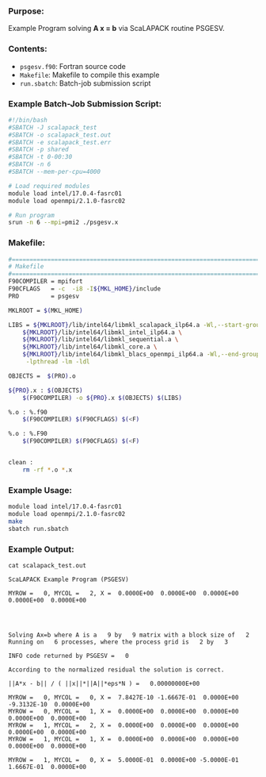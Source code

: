 ### Purpose:

Example Program solving **A x = b** via ScaLAPACK routine PSGESV.

### Contents:

* <code>psgesv.f90</code>: Fortran source code
* <code>Makefile</code>: Makefile to compile this example
* <code>run.sbatch</code>: Batch-job submission script

### Example Batch-Job Submission Script:

```bash
#!/bin/bash
#SBATCH -J scalapack_test
#SBATCH -o scalapack_test.out
#SBATCH -e scalapack_test.err
#SBATCH -p shared
#SBATCH -t 0-00:30
#SBATCH -n 6
#SBATCH --mem-per-cpu=4000

# Load required modules
module load intel/17.0.4-fasrc01
module load openmpi/2.1.0-fasrc02 

# Run program
srun -n 6 --mpi=pmi2 ./psgesv.x
```

### Makefile:

```bash
#==========================================================================
# Makefile
#==========================================================================
F90COMPILER = mpifort
F90CFLAGS   = -c  -i8 -I${MKL_HOME}/include
PRO         = psgesv

MKLROOT = $(MKL_HOME)

LIBS = ${MKLROOT}/lib/intel64/libmkl_scalapack_ilp64.a -Wl,--start-group \
	${MKLROOT}/lib/intel64/libmkl_intel_ilp64.a \
	${MKLROOT}/lib/intel64/libmkl_sequential.a \
	${MKLROOT}/lib/intel64/libmkl_core.a \
	${MKLROOT}/lib/intel64/libmkl_blacs_openmpi_ilp64.a -Wl,--end-group \
	 -lpthread -lm -ldl 

OBJECTS =  $(PRO).o

${PRO}.x : $(OBJECTS)
	$(F90COMPILER) -o ${PRO}.x $(OBJECTS) $(LIBS)

%.o : %.f90
	$(F90COMPILER) $(F90CFLAGS) $(<F)

%.o : %.F90
	$(F90COMPILER) $(F90CFLAGS) $(<F)


clean : 
	rm -rf *.o *.x
```

### Example Usage:

```bash
module load intel/17.0.4-fasrc01
module load openmpi/2.1.0-fasrc02
make
sbatch run.sbatch
```

### Example Output:

```
cat scalapack_test.out

ScaLAPACK Example Program (PSGESV)

MYROW =   0, MYCOL =   2, X =  0.0000E+00  0.0000E+00  0.0000E+00  0.0000E+00  0.0000E+00




Solving Ax=b where A is a   9 by   9 matrix with a block size of   2
Running on   6 processes, where the process grid is   2 by   3

INFO code returned by PSGESV =   0

According to the normalized residual the solution is correct.

||A*x - b|| / ( ||x||*||A||*eps*N ) =   0.00000000E+00

MYROW =   0, MYCOL =   0, X =  7.8427E-10 -1.6667E-01  0.0000E+00 -9.3132E-10  0.0000E+00
MYROW =   0, MYCOL =   1, X =  0.0000E+00  0.0000E+00  0.0000E+00  0.0000E+00  0.0000E+00
MYROW =   1, MYCOL =   2, X =  0.0000E+00  0.0000E+00  0.0000E+00  0.0000E+00  0.0000E+00
MYROW =   1, MYCOL =   1, X =  0.0000E+00  0.0000E+00  0.0000E+00  0.0000E+00  0.0000E+00

MYROW =   1, MYCOL =   0, X =  5.0000E-01  0.0000E+00 -5.0000E-01  1.6667E-01  0.0000E+00
```
